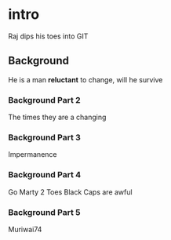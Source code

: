 # intro
Raj dips his toes into GIT

## Background
He is a man **reluctant** to change, will he survive 

### Background Part 2
The times they are a changing

 
### Background Part 3
Impermanence

### Background Part 4
Go Marty 2 Toes Black Caps are awful

### Background Part 5
Muriwai74

